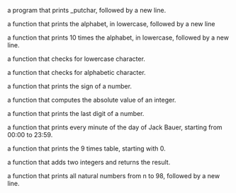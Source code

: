 a program that prints _putchar, followed by a new line.

a function that prints the alphabet, in lowercase, followed by a new line

a function that prints 10 times the alphabet, in lowercase, followed by a new line.

a function that checks for lowercase character.

a function that checks for alphabetic character.

a function that prints the sign of a number.

a function that computes the absolute value of an integer.

a function that prints the last digit of a number.

a function that prints every minute of the day of Jack Bauer, starting from 00:00 to 23:59.

a function that prints the 9 times table, starting with 0.

a function that adds two integers and returns the result.

a function that prints all natural numbers from n to 98, followed by a new line.
